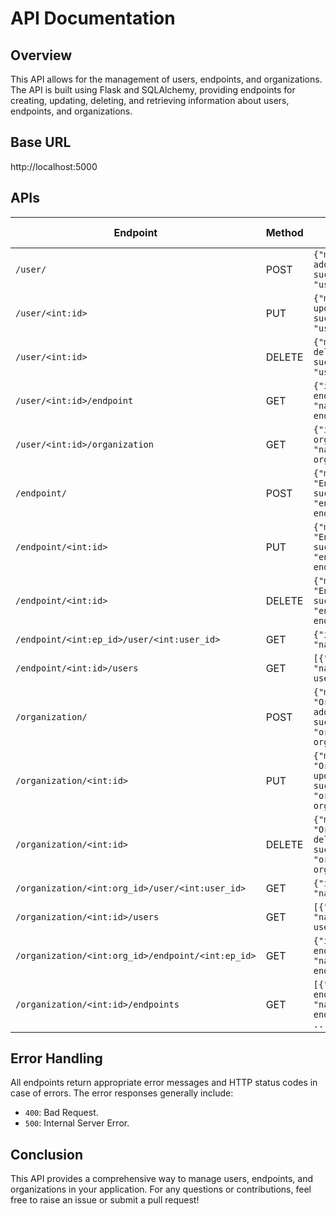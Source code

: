 # API Documentation

## Overview

This API allows for the management of users, endpoints, and organizations. The API is built using Flask and SQLAlchemy, providing endpoints for creating, updating, deleting, and retrieving information about users, endpoints, and organizations.

## Base URL

http://localhost:5000

## APIs

| Endpoint                                 | Method  | Response Example                                              
|------------------------------------------|---------|--------------------------------------------------------------|
| `/user/`                                 | POST    | `{"message": "User added successfully", "user": user}`
| `/user/<int:id>`                         | PUT     | `{"message": "User updated successfully", "user": user}`
| `/user/<int:id>`                         | DELETE  | `{"message": "User deleted successfully", "user": user}`
| `/user/<int:id>/endpoint`                | GET     | `{"id": endpoint.id, "name": endpoint.name}`
| `/user/<int:id>/organization`            | GET     | `{"id": organization.id, "name": organization.name}`
| `/endpoint/`                             | POST    | `{"message": "Endpoint added successfully", "endpoint": endpoint}`
| `/endpoint/<int:id>`                     | PUT     | `{"message": "Endpoint updated successfully", "endpoint": endpoint}`
| `/endpoint/<int:id>`                     | DELETE  | `{"message": "Endpoint deleted successfully", "endpoint": endpoint}`
| `/endpoint/<int:ep_id>/user/<int:user_id>` | GET     | `{"id": user.id, "name": user.name}`
| `/endpoint/<int:id>/users`               | GET     | `[{"id": user.id, "name": user.name}, ...]`
| `/organization/`                         | POST    | `{"message": "Organization added successfully", "organization": organization}`
| `/organization/<int:id>`                 | PUT     | `{"message": "Organization updated successfully", "organization": organization}`
| `/organization/<int:id>`                 | DELETE  | `{"message": "Organization deleted successfully", "organization": organization}`
| `/organization/<int:org_id>/user/<int:user_id>` | GET | `{"id": user.id, "name": user.name}`
| `/organization/<int:id>/users`           | GET     | `[{"id": user.id, "name": user.name}, ...]`
| `/organization/<int:org_id>/endpoint/<int:ep_id>` | GET | `{"id": endpoint.id, "name": endpoint.name}`
| `/organization/<int:id>/endpoints`       | GET     | `[{"id": endpoint.id, "name": endpoint.name}, ...]`


## Error Handling

All endpoints return appropriate error messages and HTTP status codes in case of errors. The error responses generally include:
- `400`: Bad Request.
- `500`: Internal Server Error.

## Conclusion

This API provides a comprehensive way to manage users, endpoints, and organizations in your application. For any questions or contributions, feel free to raise an issue or submit a pull request!
